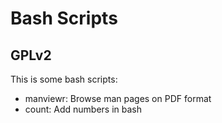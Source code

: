 # Bash Scripts
## GPLv2
This is some bash scripts:
* manviewr: Browse man pages on PDF format
* count: Add numbers in bash
